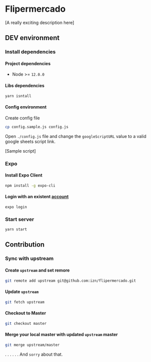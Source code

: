# Flipermercado

[A really exciting description here]

## DEV environment

### Install dependencies

#### Project dependencies
  - Node >= `12.0.0`

#### Libs dependencies

```sh
yarn isntall
```

#### Config environment

Create config file

```sh
cp config.sample.js config.js
```

Open `./config.js` file and change the `googleScriptURL` value to a valid google sheets script link.


[Sample script]

### Expo

#### Install Expo Client

```sh
npm install -g expo-cli
```

#### Login with an existent [account](https://expo.io/)

```
expo login
```

### Start server

```sh
yarn start
```

## Contribution

### Sync with upstream

#### Create `upstream` and set remore

```sh
git remote add upstream git@github.com:izn/flipermercado.git
```

#### Update `upstream`

```sh
git fetch upstream
```

#### Checkout to Master

```sh
git checkout master
```

#### Merge your local master with updated `upstream` master

```sh
git merge upstream/master
```

.
.
.
.
.
.
And `sorry` about that.
